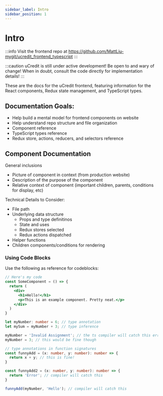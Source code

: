 ```yaml
---
sidebar_label: Intro
sidebar_position: 1
---
```


# Intro

:::info
Visit the frontend repo at https://github.com/MattLiu-mygit/ucredit_frontend_typescript
:::

:::caution
uCredit is still under active development! Be open to and wary of change!
When in doubt, consult the code directly for implementation details!
:::

These are the docs for the uCredit frontend, featuring information for the React components,
Redux state management, and TypeScript types.

## **Documentation Goals**:
  - Help build a mental model for frontend components on website
  - Help understand repo structure and file organization
  - Component reference
  - TypeScript types reference
  - Redux store, actions, reducers, and selectors reference

## Component Documentation
General inclusions
  - Picture of component in context (from production website)
  - Description of the purpose of the component
  - Relative context of component (important children, parents, conditions for display, etc)

Technical Details to Consider:
  - File path
  - Underlying data structure
    - Props and type definitinos
    - State and uses
    - Redux stores selected
    - Redux actions dispatched
  - Helper functions
  - Children components/conditions for rendering

### Using Code Blocks

Use the following as reference for codeblocks:

```jsx title="path/to/some/file.tsx"
// Here's my code
const SomeComponent = () => {
  return (
    <div>
      <h1>Hello!</h1>
      <p>This is an example component. Pretty neat.</p>
    </div>
  )
}
```

```typescript
let myNumber: number = 6; // type annotation
let mySum = myNumber + 3; // type inference

myNumber = 'Invalid Assignment'; // the ts compiler will catch this error!
myNumber = 3; // this would be fine though

// type annotations in function signatures
const funnyAdd = (x: number, y: number): number => {
  return x + y; // this is fine!
}

const funnyAdd2 = (x: number, y: number): number => {
  return 'Error'; // compiler will catch this
}

funnyAdd(myNumber, 'Hello'); // compiler will catch this
```
